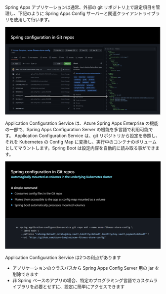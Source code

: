 Spring Apps アプリケーションは通常、外部の git リポジトリ上で設定項目を管理し、下記のように Spring Apps Config サーバーと関連クライアントライブラリを使用して行います。

![old-way](images/old-way.png)

Application Configuration Service は、Azure Spring Apps Enterprise の機能の一部で、Spring Apps Configuration Server の機能を多言語で利用可能です。
Application Configuration Service は、git リポジトリから設定を参照し、それを Kubernetes の Config Map に変換し、実行中のコンテナのボリュームとしてマウントします。Spring Boot は設定内容を自動的に読み取る事ができます。

![new-way-with-acs](images/with-acs.png)

Application Configuration Service は2つの利点があります
 - アプリケーションのクラスパスから Spring Apps Config Server 用の jar を削除できます
 - 非 Spring ベースのアプリの場合、特定のプログラミング言語でカスタムライブラリを必要とせずに、設定に簡単にアクセスできます